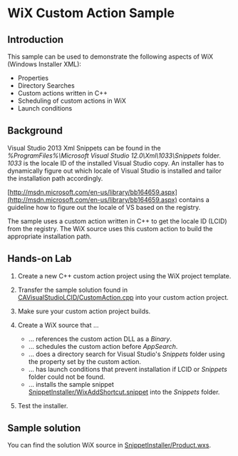 # WiX Custom Action Sample


## Introduction

This sample can be used to demonstrate the following aspects of WiX (Windows
Installer XML):

* Properties
* Directory Searches
* Custom actions written in C++
* Scheduling of custom actions in WiX
* Launch conditions


## Background

Visual Studio 2013 Xml Snippets can be found in the 
*%ProgramFiles%\Microsoft Visual Studio 12.0\Xml\1033\Snippets* folder. *1033* is
the locale ID of the installed Visual Studio copy. An installer has to dynamically
figure out which locale of Visual Studio is installed and tailor the installation
path accordingly.

[http://msdn.microsoft.com/en-us/library/bb164659.aspx](http://msdn.microsoft.com/en-us/library/bb164659.aspx)
contains a guideline how to figure out the locale of VS based on the registry.

The sample uses a custom action written in C++ to get the locale ID (LCID) from the
registry. The WiX source uses this custom action to build the appropriate installation
path.

## Hands-on Lab

1. Create a new C++ custom action project using the WiX project template.

2. Transfer the sample solution found in 
[CAVisualStudioLCID/CustomAction.cpp](CAVisualStudioLCID/CustomAction.cpp) into your 
custom action project.

3. Make sure your custom action project builds.

4. Create a WiX source that ...
   * ... references the custom action DLL as a *Binary*.
   * ... schedules the custom action before *AppSearch*.
   * ... does a directory search for Visual Studio's *Snippets* folder using the 
property set by the custom action.
   * ... has launch conditions that prevent installation if LCID or *Snippets* folder could not be found.
   * ... installs the sample snippet [SnippetInstaller/WixAddShortcut.snippet](SnippetInstaller/WixAddShortcut.snippet)
into the *Snippets* folder.

5. Test the installer.

## Sample solution

You can find the solution WiX source in [SnippetInstaller/Product.wxs](SnippetInstaller/Product.wxs).
